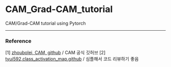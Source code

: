 # CAM_Grad-CAM_tutorial
CAM/Grad-CAM tutorial using Pytorch 



***
### Reference 
[1] [zhoubolei, CAM, github](https://github.com/zhoubolei/CAM) / CAM 공식 깃허브 
[2] [tyui592,class_activation_map,github](https://github.com/tyui592/class_activation_map) / 심플해서 코드 리뷰하기 좋음 

